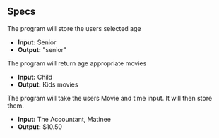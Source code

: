 ## Specs

The program will store the users selected age
* **Input:** Senior
* **Output:** "senior"

The program will return age appropriate movies
* **Input:** Child
* **Output:** Kids movies

The program will take the users Movie and time input. It will then store them.
* **Input:** The Accountant, Matinee
* **Output:** $10.50

